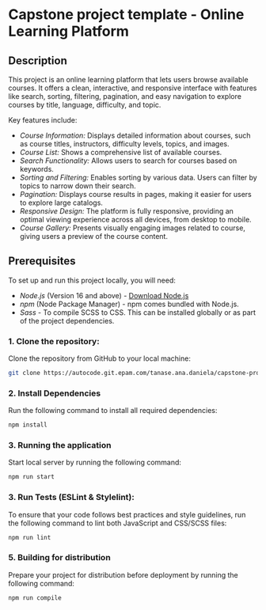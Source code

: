 # Capstone project template - Online Learning Platform

## Description

This project is an online learning platform that lets users browse available courses. It offers a clean, interactive, and responsive interface with features like search, sorting, filtering, pagination, and easy navigation to explore courses by title, language, difficulty, and topic.

Key features include:
- *Course Information:* Displays detailed information about courses, such as course titles, instructors, difficulty levels, topics, and images.
- *Course List:* Shows a comprehensive list of available courses.
- *Search Functionality:* Allows users to search for courses based on keywords.
- *Sorting and Filtering:* Enables sorting by various data. Users can filter by topics to narrow down their search.
- *Pagination:* Displays course results in pages, making it easier for users to explore large catalogs.
- *Responsive Design:* The platform is fully responsive, providing an optimal viewing experience across all devices, from desktop to mobile.
- *Course Gallery:* Presents visually engaging images related to course, giving users a preview of the course content.

## Prerequisites

To set up and run this project locally, you will need:
- *Node.js* (Version 16 and above) - [Download Node.js](https://nodejs.org/)
- *npm* (Node Package Manager) - npm comes bundled with Node.js.
- *Sass* - To compile SCSS to CSS. This can be installed globally or as part of the project dependencies.

### 1. Clone the repository:

Clone the repository from GitHub to your local machine:

```bash
git clone https://autocode.git.epam.com/tanase.ana.daniela/capstone-project-template.git
```

### 2. Install Dependencies

Run the following command to install all required dependencies:

```bash
npm install
```

### 3. Running the application

Start local server by running the following command:

```bash
npm run start
```

### 3. Run Tests (ESLint & Stylelint):

To ensure that your code follows best practices and style guidelines, run the following command to lint both JavaScript and CSS/SCSS files:

```bash
npm run lint
```

### 5. Building for distribution

Prepare your project for distribution before deployment by running the following command:

```bash
npm run compile
```
